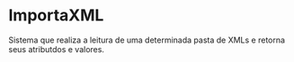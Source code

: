 # ImportaXML
Sistema que realiza a leitura de uma determinada pasta de XMLs e retorna seus atributdos e valores.
